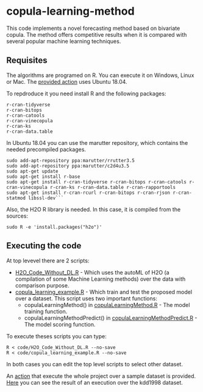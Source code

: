 # copula-learning-method

This code implements a novel forecasting method based on bivariate copula. The method offers competitive results when it is compared with several popular machine learning techniques.

## Requisites

The algorithms are programed on R. You can execute it on Windows, Linux or Mac. The [provided action](.github/workflows/blank.yml) uses Ubuntu 18.04.

To repdroduce it you need install R and the following packages: 

```
r-cran-tidyverse 
r-cran-bitops 
r-cran-catools 
r-cran-vinecopula 
r-cran-ks 
r-cran-data.table 
```

In Ubuntu 18.04 you can use the marutter repository, which contains the needed precompiled packages.

```
sudo add-apt-repository ppa:marutter/rrutter3.5
sudo add-apt-repository ppa:marutter/c2d4u3.5
sudo apt-get update
sudo apt-get install r-base
sudo apt-get install r-cran-tidyverse r-cran-bitops r-cran-catools r-cran-vinecopula r-cran-ks r-cran-data.table r-cran-rapportools
sudo apt-get install r-cran-rcurl r-cran-bitops r-cran-rjson r-cran-statmod libssl-dev```
```

Also, the H2O R library is needed. In this case, it is compiled from the sources:

```
sudo R -e 'install.packages("h2o")'
```

## Executing the code

At top levevel there are 2 scripts:
- [H2O_Code_Without_DL.R](code/H2O_Code_Without_DL.R) - Which uses the autoML of H2O (a compilation of some Machine Learning methods) over the data with comparison purpose.
- [copula_learning_example.R](code/copula_learning_example.R) - Which train and test the proposed model over a dataset. This script uses two important functions:
  - copulaLearningMethod() in [copulaLearningMethod.R](code/copulaLearningMethod.R) - The model training function.
  - copulaLearningMethodPredict() in [copulaLearningMethodPredict.R](code/copulaLearningMethodPredict.R) - The model scoring function.
  
To execute theses scripts you can type:

```
R < code/H2O_Code_Without_DL.R --no-save
R < code/copula_learning_example.R --no-save
```
In both cases you can edit the top level scripts to select other dataset.

An [action](.github/workflows/blank.yml) that execute the whole project over a sample dataset is provided. [Here](https://github.com/jfvelezserrano/copula-learning-method/runs/703504103?check_suite_focus=true) you can see the result of an execution over the kdd1998 dataset.
